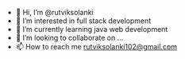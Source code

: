 - 👋 Hi, I’m @rutviksolanki
- 👀 I’m interested in full stack development
- 🌱 I’m currently learning java web development
- 💞️ I’m looking to collaborate on ...
- 📫 How to reach me rutviksolanki102@gmail.com

<!---
rutviksolanki/rutviksolanki is a ✨ special ✨ repository because its `README.md` (this file) appears on your GitHub profile.
You can click the Preview link to take a look at your changes.
--->
